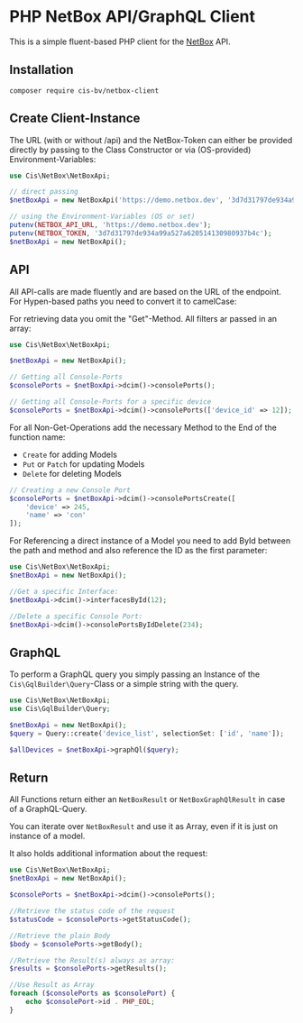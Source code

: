 # PHP NetBox API/GraphQL Client

This is a simple fluent-based PHP client for the [NetBox](https://github.com/netbox-community/netbox/) API.

## Installation

```
composer require cis-bv/netbox-client
```

## Create Client-Instance

The URL (with or without /api) and the NetBox-Token can either be provided directly by passing to the Class Constructor or via (OS-provided) Environment-Variables:

```php
use Cis\NetBox\NetBoxApi;

// direct passing
$netBoxApi = new NetBoxApi('https://demo.netbox.dev', '3d7d31797de934a99a527a620514130980937b4c');

// using the Environment-Variables (OS or set)
putenv(NETBOX_API_URL, 'https://demo.netbox.dev');
putenv(NETBOX_TOKEN, '3d7d31797de934a99a527a620514130980937b4c');
$netBoxApi = new NetBoxApi();
```

## API

All API-calls are made fluently and are based on the URL of the endpoint. For Hypen-based paths you need to convert it to camelCase:

For retrieving data you omit the "Get"-Method. All filters ar passed in an array:
```php
use Cis\NetBox\NetBoxApi;

$netBoxApi = new NetBoxApi();

// Getting all Console-Ports
$consolePorts = $netBoxApi->dcim()->consolePorts();

// Getting all Console-Ports for a specific device
$consolePorts = $netBoxApi->dcim()->consolePorts(['device_id' => 12]);
```

For all Non-Get-Operations add the necessary Method to the End of the function name:

- ``Create`` for adding Models
- ``Put`` or ``Patch`` for updating Models
- ``Delete`` for deleting Models 

```php
// Creating a new Console Port
$consolePorts = $netBoxApi->dcim()->consolePortsCreate([
    'device' => 245,
    'name' => 'con'
]);
```

For Referencing a direct instance of a Model you need to add ById between the path and method and also reference the ID as the first parameter:

```php
use Cis\NetBox\NetBoxApi;
$netBoxApi = new NetBoxApi();

//Get a specific Interface:
$netBoxApi->dcim()->interfacesById(12);

//Delete a specific Console Port:
$netBoxApi->dcim()->consolePortsByIdDelete(234);
```

## GraphQL

To perform a GraphQL query you simply passing an Instance of the ``Cis\GqlBuilder\Query``-Class or a simple string with the query.

```php
use Cis\NetBox\NetBoxApi;
use Cis\GqlBuilder\Query;

$netBoxApi = new NetBoxApi();
$query = Query::create('device_list', selectionSet: ['id', 'name']);

$allDevices = $netBoxApi->graphQl($query);
```

## Return

All Functions return either an ``NetBoxResult`` or ``NetBoxGraphQlResult`` in case of a GraphQL-Query.

You can iterate over ``NetBoxResult`` and use it as Array, even if it is just on instance of a model.

It also holds additional information about the request:

```php
use Cis\NetBox\NetBoxApi;
$netBoxApi = new NetBoxApi();

$consolePorts = $netBoxApi->dcim()->consolePorts();

//Retrieve the status code of the request
$statusCode = $consolePorts->getStatusCode();

//Retrieve the plain Body
$body = $consolePorts->getBody();

//Retrieve the Result(s) always as array:
$results = $consolePorts->getResults();

//Use Result as Array
foreach ($consolePorts as $consolePort) {
    echo $consolePort->id . PHP_EOL;
}
```